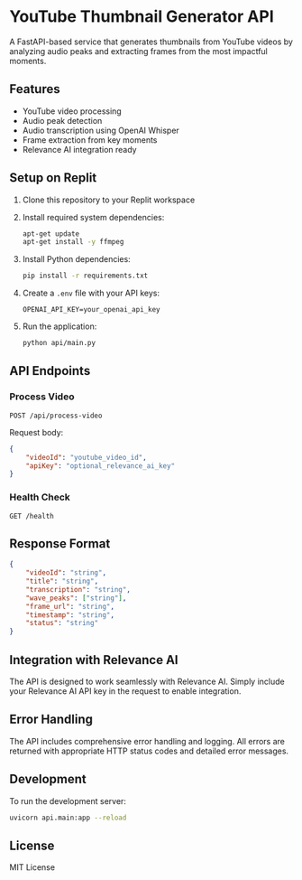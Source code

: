 # YouTube Thumbnail Generator API

A FastAPI-based service that generates thumbnails from YouTube videos by analyzing audio peaks and extracting frames from the most impactful moments.

## Features

- YouTube video processing
- Audio peak detection
- Audio transcription using OpenAI Whisper
- Frame extraction from key moments
- Relevance AI integration ready

## Setup on Replit

1. Clone this repository to your Replit workspace
2. Install required system dependencies:
   ```bash
   apt-get update
   apt-get install -y ffmpeg
   ```

3. Install Python dependencies:
   ```bash
   pip install -r requirements.txt
   ```

4. Create a `.env` file with your API keys:
   ```
   OPENAI_API_KEY=your_openai_api_key
   ```

5. Run the application:
   ```bash
   python api/main.py
   ```

## API Endpoints

### Process Video
```
POST /api/process-video
```
Request body:
```json
{
    "videoId": "youtube_video_id",
    "apiKey": "optional_relevance_ai_key"
}
```

### Health Check
```
GET /health
```

## Response Format

```json
{
    "videoId": "string",
    "title": "string",
    "transcription": "string",
    "wave_peaks": ["string"],
    "frame_url": "string",
    "timestamp": "string",
    "status": "string"
}
```

## Integration with Relevance AI

The API is designed to work seamlessly with Relevance AI. Simply include your Relevance AI API key in the request to enable integration.

## Error Handling

The API includes comprehensive error handling and logging. All errors are returned with appropriate HTTP status codes and detailed error messages.

## Development

To run the development server:
```bash
uvicorn api.main:app --reload
```

## License

MIT License 